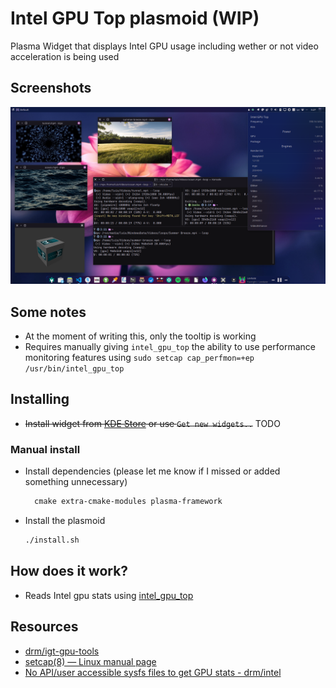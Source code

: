 # Intel GPU Top plasmoid (WIP)

Plasma Widget that displays Intel GPU usage including wether or not video acceleration is being used

## Screenshots

![tooltip](screenshots/tooltip.png)

## Some notes

* At the moment of writing this, only the tooltip is working
* Requires manually giving `intel_gpu_top` the ability to use performance monitoring features using `sudo setcap cap_perfmon=+ep /usr/bin/intel_gpu_top`

## Installing

* ~~Install widget from [KDE Store](todo) or use `Get new widgets..`~~ TODO

### Manual install

* Install dependencies (please let me know if I missed or added something unnecessary)

  ```txt
    cmake extra-cmake-modules plasma-framework
  ```

* Install the plasmoid

  ```sh
  ./install.sh
  ```

## How does it work?

* Reads Intel gpu stats using [intel_gpu_top](https://gitlab.freedesktop.org/drm/igt-gpu-tools)

## Resources

* [drm/igt-gpu-tools](https://gitlab.freedesktop.org/drm/igt-gpu-tools)
* [setcap(8) — Linux manual page](https://man7.org/linux/man-pages/man8/setcap.8.html)
* [No API/user accessible sysfs files to get GPU stats - drm/intel](https://gitlab.freedesktop.org/drm/intel/-/issues/5018)
